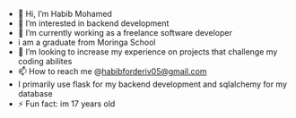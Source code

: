 - 👋 Hi, I’m Habib Mohamed
- 👀 I’m interested in backend development
- 🌱 I’m currently working as a freelance software developer
- i am a graduate from Moringa School
- 💞️ I’m looking to increase my experience on projects that challenge my coding abilites
- 📫 How to reach me @habibforderiv05@gmail.com
- I primarily use flask for my backend development and sqlalchemy for my database
- ⚡ Fun fact: im 17 years old 

<!---
bigsteppa05/bigsteppa05 is a ✨ special ✨ repository because its `README.md` (this file) appears on your GitHub profile.
You can click the Preview link to take a look at your changes.
--->
